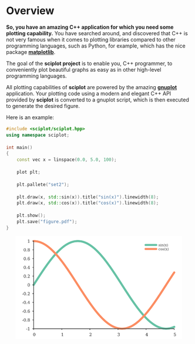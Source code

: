 
<p align="center">
    <!-- <img src="art/sciplot-logo.svg" width=100%;" title="sciplot"> -->
</p>

# Overview

**So, you have an amazing C++ application for which you need some plotting capability.** You have searched around, and discovered that C++ is not very famous when it comes to plotting libraries compared to other programming languages, such as Python, for example, which has the nice package **[matplotlib]**. 

The goal of the **sciplot project** is to enable you, C++ programmer, to conveniently plot beautiful graphs as easy as in other high-level programming languages. 

All plotting capabilities of **sciplot** are powered by the amazing **[gnuplot]** application.  Your plotting code using a modern and elegant C++ API provided by **sciplot** is converted to a gnuplot script, which is then executed to generate the desired figure.

Here is an example:

~~~c++
#include <sciplot/sciplot.hpp>
using namespace sciplot;

int main()
{
    const vec x = linspace(0.0, 5.0, 100);

    plot plt;

    plt.pallete("set2");

    plt.draw(x, std::sin(x)).title("sin(x)").linewidth(8);
    plt.draw(x, std::cos(x)).title("cos(x)").linewidth(8);

    plt.show();
    plt.save("figure.pdf");
}
~~~


<p align="center">
    <img src="art/example-sincos.svg" width=90%;" title="sincos">
</p>

[gnuplot]: http://gnuplot.info/
[matplotlib]: https://matplotlib.org/